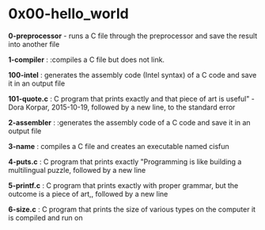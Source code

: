# 0x00-hello_world

**0-preprocessor** - runs a C file through the preprocessor and save the result into another file

**1-compiler** : :compiles a C file but does not link.

**100-intel** : generates the assembly code (Intel syntax) of a C code and save it in an output file

**101-quote.c** : C program that prints exactly and that piece of art is useful" - Dora Korpar, 2015-10-19, followed by a new line, to the standard error

**2-assembler** : :generates the assembly code of a C code and save it in an output file

**3-name** : compiles a C file and creates an executable named cisfun

**4-puts.c** : C program that prints exactly "Programming is like building a multilingual puzzle, followed by a new line

**5-printf.c** : C program that prints exactly with proper grammar, but the outcome is a piece of art,, followed by a new line

**6-size.c** : C program that prints the size of various types on the computer it is compiled and run on
